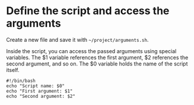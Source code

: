 # Define the script and access the arguments

Create a new file and save it with `~/project/arguments.sh`.

Inside the script, you can access the passed arguments using special variables. The $1 variable references the first argument, $2 references the second argument, and so on. The $0 variable holds the name of the script itself.

```shell
#!/bin/bash
echo "Script name: $0"
echo "First argument: $1"
echo "Second argument: $2"
```
